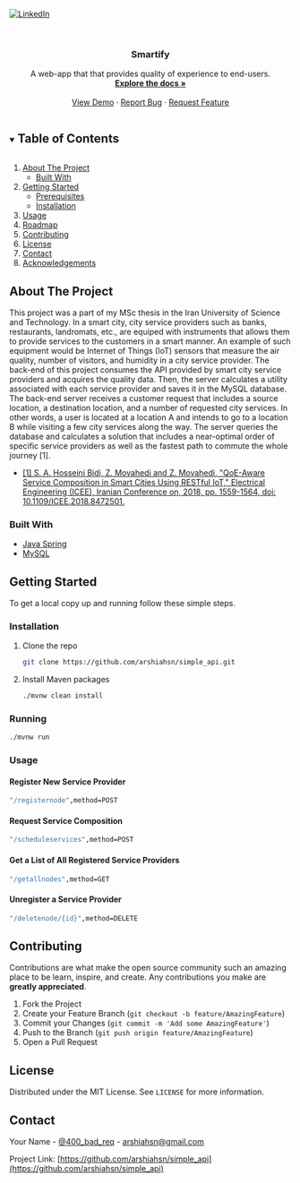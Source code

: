


[![LinkedIn][linkedin-shield]][linkedin-url]



<!-- PROJECT LOGO -->
<br />
<p align="center">

  <h3 align="center">Smartify</h3>

  <p align="center">
    A web-app that that provides quality of experience to end-users.
    <br />
    <a href="https://github.com/arshiahsn/smartify"><strong>Explore the docs »</strong></a>
    <br />
    <br />
    <a href="https://github.com/arshiahsn/smartify">View Demo</a>
    ·
    <a href="https://github.com/arshiahsn/smartify/smartify">Report Bug</a>
    ·
    <a href="https://github.com/arshiahsn/smartify/smartify">Request Feature</a>
  </p>
</p>



<!-- TABLE OF CONTENTS -->
<details open="open">
  <summary><h2 style="display: inline-block">Table of Contents</h2></summary>
  <ol>
    <li>
      <a href="#about-the-project">About The Project</a>
      <ul>
        <li><a href="#built-with">Built With</a></li>
      </ul>
    </li>
    <li>
      <a href="#getting-started">Getting Started</a>
      <ul>
        <li><a href="#prerequisites">Prerequisites</a></li>
        <li><a href="#installation">Installation</a></li>
      </ul>
    </li>
    <li><a href="#usage">Usage</a></li>
    <li><a href="#roadmap">Roadmap</a></li>
    <li><a href="#contributing">Contributing</a></li>
    <li><a href="#license">License</a></li>
    <li><a href="#contact">Contact</a></li>
    <li><a href="#acknowledgements">Acknowledgements</a></li>
  </ol>
</details>



<!-- ABOUT THE PROJECT -->
## About The Project

This project was a part of my MSc thesis in the Iran University of Science and Technology.
In a smart city, city service providers such as banks, restaurants, landromats, etc., are equiped with instruments that allows them to provide services to the customers in a smart manner. An example of such equipment would be Internet of Things (IoT) sensors that measure the air quality, number of visitors, and humidity in a city service provider. The back-end of this project consumes the API provided by smart city service providers and acquires the quality data. Then, the server calculates a utility associated with each service provider and saves it in the MySQL database. 
The back-end server receives a customer request that includes a source location, a destination location, and a number of requested city services. In other words, a user is located at a location A and intends to go to a location B while visiting a few city services along the way. The server queries the database and calculates a solution that includes a near-optimal order of specific service providers as well as the fastest path to commute the whole journey [1].

* [[1] S. A. Hosseini Bidi, Z. Movahedi and Z. Movahedi, "QoE-Aware Service Composition in Smart Cities Using RESTful IoT," Electrical Engineering (ICEE), Iranian Conference on, 2018, pp. 1559-1564, doi: 10.1109/ICEE.2018.8472501.](https://ieeexplore.ieee.org/abstract/document/8472501?casa_token=LP4LACpc-8EAAAAA:q51dPxONbc4QmfUxwi-kqJMoDJxYr7Q7oQhYoKyL7AZmxXnCqLt3bJzu0cXgLozbu3WDh9WZ)

### Built With

* [Java Spring](https://spring.io)
* [MySQL](https://www.mysql.com)



<!-- GETTING STARTED -->
## Getting Started

To get a local copy up and running follow these simple steps.


### Installation

1. Clone the repo
   ```sh
   git clone https://github.com/arshiahsn/simple_api.git
   ```
2. Install Maven packages
   ```sh
   ./mvnw clean install
   ```
   
### Running


  ```sh
  ./mvnw run
  ```
  
### Usage
#### Register New Service Provider

  ```sh
  "/registernode",method=POST
  ```
#### Request Service Composition


  ```sh
  "/scheduleservices",method=POST
  ```
#### Get a List of All Registered Service Providers 


  ```sh
  "/getallnodes",method=GET
  ```
#### Unregister a Service Provider 

  ```sh
  "/deletenode/{id}",method=DELETE
  ```
    

<!-- CONTRIBUTING -->
## Contributing

Contributions are what make the open source community such an amazing place to be learn, inspire, and create. Any contributions you make are **greatly appreciated**.

1. Fork the Project
2. Create your Feature Branch (`git checkout -b feature/AmazingFeature`)
3. Commit your Changes (`git commit -m 'Add some AmazingFeature'`)
4. Push to the Branch (`git push origin feature/AmazingFeature`)
5. Open a Pull Request



<!-- LICENSE -->
## License

Distributed under the MIT License. See `LICENSE` for more information.



<!-- CONTACT -->
## Contact

Your Name - [@400_bad_req](https://twitter.com/400_bad_req) - arshiahsn@gmail.com

Project Link: [https://github.com/arshiahsn/simple_api](https://github.com/arshiahsn/simple_api)




<!-- MARKDOWN LINKS & IMAGES -->
<!-- https://www.markdownguide.org/basic-syntax/#reference-style-links -->
[contributors-shield]: https://img.shields.io/github/contributors/arshiahsn/repo.svg?style=for-the-badge
[contributors-url]: https://github.com/arshiahsn/repo/graphs/contributors
[forks-shield]: https://img.shields.io/github/forks/arshiahsn/repo.svg?style=for-the-badge
[forks-url]: https://github.com/arshiahsn/repo/network/members
[stars-shield]: https://img.shields.io/github/stars/arshiahsn/repo.svg?style=for-the-badge
[stars-url]: https://github.com/arshiahsn/repo/stargazers
[issues-shield]: https://img.shields.io/github/issues/arshiahsn/repo.svg?style=for-the-badge
[issues-url]: https://github.com/arshiahsn/repo/issues
[license-shield]: https://img.shields.io/github/license/arshiahsn/repo.svg?style=for-the-badge
[license-url]: https://github.com/arshiahsn/simple_api/blob/main/LICENSE
[linkedin-shield]: https://img.shields.io/badge/-LinkedIn-black.svg?style=for-the-badge&logo=linkedin&colorB=555
[linkedin-url]: https://linkedin.com/in/arshiahsn
